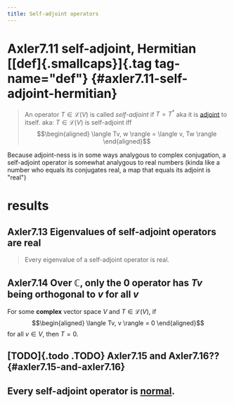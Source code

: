 ```yaml
---
title: Self-adjoint operators
---
```


# Axler7.11 self-adjoint, Hermitian [[def]{.smallcaps}]{.tag tag-name="def"} {#axler7.11-self-adjoint-hermitian}

> An operator $T \in  \mathcal{L}(V)$ is called *self-adjoint* if
> $T = T^*$ aka it is [adjoint](KBrefAdjoints.org) to itself. aka:
> $T \in  \mathcal{L} (V)$ is self-adjoint iff $$\begin{aligned}
>  \langle Tv, w \rangle = \langle v, Tw \rangle
> \end{aligned}$$

Because adjoint-ness is in some ways analygous to complex conjugation, a
self-adjoint operator is somewhat analygous to real numbers (kinda like
a number who equals its conjugates real, a map that equals its adjoint
is \"real\")

# results

## Axler7.13 Eigenvalues of self-adjoint operators are real

> Every eigenvalue of a self-adjoint operator is real.

## Axler7.14 Over $\mathbb{C}$, only the $0$ operator has $Tv$ being orthogonal to $v$ for all $v$

For some **complex** vector space $V$ and $T \in  \mathcal{L}(V)$, if
$$\begin{aligned}
    \langle Tv, v \rangle = 0
   \end{aligned}$$ for all $v \in  V$, then $T = 0$.

## [TODO]{.todo .TODO} Axler7.15 and Axler7.16?? {#axler7.15-and-axler7.16}

## Every self-adjoint operator is [normal](KBrefNormal.org).
